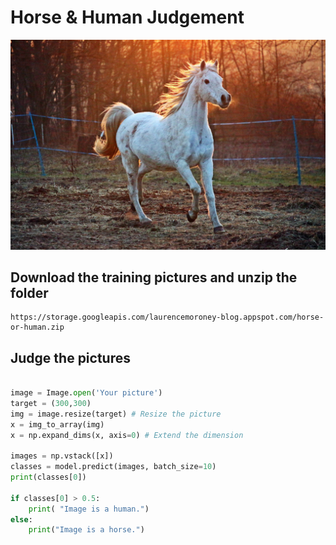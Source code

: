 Horse & Human Judgement
===

![image](https://github.com/robert00091/Cheng-Yuan/blob/master/tensor%20flow/Photo_judge/horse.jpg)


Download the training pictures and unzip the folder
----
```
https://storage.googleapis.com/laurencemoroney-blog.appspot.com/horse-or-human.zip 
```

Judge the pictures
----

``` Python

image = Image.open('Your picture')
target = (300,300)
img = image.resize(target) # Resize the picture
x = img_to_array(img)
x = np.expand_dims(x, axis=0) # Extend the dimension

images = np.vstack([x])
classes = model.predict(images, batch_size=10)
print(classes[0])

if classes[0] > 0.5:
    print( "Image is a human.")
else:
    print("Image is a horse.")

```
